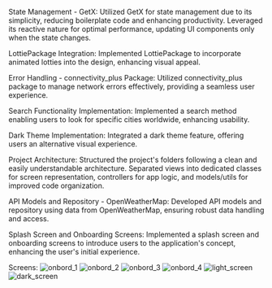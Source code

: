 State Management - GetX:
Utilized GetX for state management due to its simplicity, reducing boilerplate code and enhancing productivity.
Leveraged its reactive nature for optimal performance, updating UI components only when the state changes.

LottiePackage Integration:
Implemented LottiePackage to incorporate animated lotties into the design, enhancing visual appeal.

Error Handling - connectivity_plus Package:
Utilized connectivity_plus package to manage network errors effectively, providing a seamless user experience.

Search Functionality Implementation:
Implemented a search method enabling users to look for specific cities worldwide, enhancing usability.

Dark Theme Implementation:
Integrated a dark theme feature, offering users an alternative visual experience.

Project Architecture:
Structured the project's folders following a clean and easily understandable architecture.
Separated views into dedicated classes for screen representation, controllers for app logic, and models/utils for improved code organization.

API Models and Repository - OpenWeatherMap:
Developed API models and repository using data from OpenWeatherMap, ensuring robust data handling and access.

Splash Screen and Onboarding Screens:
Implemented a splash screen and onboarding screens to introduce users to the application's concept, enhancing the user's initial experience.

Screens:
![onbord_1](https://github.com/sawsen99/weatherapp/assets/103581439/a9c1940d-c6da-4b9c-8dfa-b5b2a423d164)
![onbord_2](https://github.com/sawsen99/weatherapp/assets/103581439/41c98911-573a-456f-a080-819f8482343d)
![onbord_3](https://github.com/sawsen99/weatherapp/assets/103581439/e99b346b-608a-4584-8e33-596ad3cad828)
![onbord_4](https://github.com/sawsen99/weatherapp/assets/103581439/bd3b7cf2-edea-44a1-9406-d6eea5cac100)
![light_screen](https://github.com/sawsen99/weatherapp/assets/103581439/1da7a6cd-b69e-41f3-b680-be884c16550b)
![dark_screen](https://github.com/sawsen99/weatherapp/assets/103581439/920cfec6-ed5f-40d6-8f3b-7962c63c21a9)
